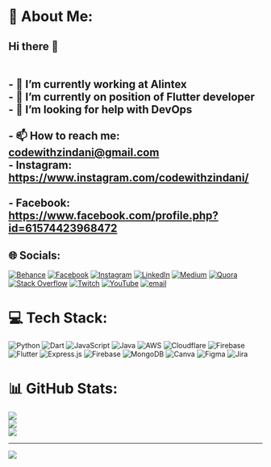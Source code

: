
# 💫 About Me:
## Hi there 👋<br><br><br>- 🔭 I’m currently working at Alintex<br>- 🌱 I’m currently on position of Flutter developer<br>- 🤔 I’m looking for help with DevOps<br/><br>- 📫 How to reach me: codewithzindani@gmail.com<br>- Instagram: https://www.instagram.com/codewithzindani/</br><br>- Facebook: https://www.facebook.com/profile.php?id=61574423968472


## 🌐 Socials:
[![Behance](https://img.shields.io/badge/Behance-1769ff?logo=behance&logoColor=white)](https://behance.net/CodeWithZindani) [![Facebook](https://img.shields.io/badge/Facebook-%231877F2.svg?logo=Facebook&logoColor=white)](https://facebook.com/CodeWithZindani) [![Instagram](https://img.shields.io/badge/Instagram-%23E4405F.svg?logo=Instagram&logoColor=white)](https://instagram.com/CodeWithZindani) [![LinkedIn](https://img.shields.io/badge/LinkedIn-%230077B5.svg?logo=linkedin&logoColor=white)](https://linkedin.com/in/CodeWithZindani) [![Medium](https://img.shields.io/badge/Medium-12100E?logo=medium&logoColor=white)](https://medium.com/@CodeWithZindani) [![Quora](https://img.shields.io/badge/Quora-%23B92B27.svg?logo=Quora&logoColor=white)](https://quora.com/profile/CodeWithZindani) [![Stack Overflow](https://img.shields.io/badge/-Stackoverflow-FE7A16?logo=stack-overflow&logoColor=white)](https://stackoverflow.com/users/CodeWithZindani) [![Twitch](https://img.shields.io/badge/Twitch-%239146FF.svg?logo=Twitch&logoColor=white)](https://twitch.tv/CodeWithZindani) [![YouTube](https://img.shields.io/badge/YouTube-%23FF0000.svg?logo=YouTube&logoColor=white)](https://youtube.com/@UCGDngoPtnCKmFG-cQKi4ppQ) [![email](https://img.shields.io/badge/Email-D14836?logo=gmail&logoColor=white)](mailto:codewithzindani) 

# 💻 Tech Stack:
![Python](https://img.shields.io/badge/python-3670A0?style=for-the-badge&logo=python&logoColor=ffdd54) ![Dart](https://img.shields.io/badge/dart-%230175C2.svg?style=for-the-badge&logo=dart&logoColor=white) ![JavaScript](https://img.shields.io/badge/javascript-%23323330.svg?style=for-the-badge&logo=javascript&logoColor=%23F7DF1E) ![Java](https://img.shields.io/badge/java-%23ED8B00.svg?style=for-the-badge&logo=openjdk&logoColor=white) ![AWS](https://img.shields.io/badge/AWS-%23FF9900.svg?style=for-the-badge&logo=amazon-aws&logoColor=white) ![Cloudflare](https://img.shields.io/badge/Cloudflare-F38020?style=for-the-badge&logo=Cloudflare&logoColor=white) ![Firebase](https://img.shields.io/badge/firebase-%23039BE5.svg?style=for-the-badge&logo=firebase) ![Flutter](https://img.shields.io/badge/Flutter-%2302569B.svg?style=for-the-badge&logo=Flutter&logoColor=white) ![Express.js](https://img.shields.io/badge/express.js-%23404d59.svg?style=for-the-badge&logo=express&logoColor=%2361DAFB) ![Firebase](https://img.shields.io/badge/firebase-a08021?style=for-the-badge&logo=firebase&logoColor=ffcd34) ![MongoDB](https://img.shields.io/badge/MongoDB-%234ea94b.svg?style=for-the-badge&logo=mongodb&logoColor=white) ![Canva](https://img.shields.io/badge/Canva-%2300C4CC.svg?style=for-the-badge&logo=Canva&logoColor=white) ![Figma](https://img.shields.io/badge/figma-%23F24E1E.svg?style=for-the-badge&logo=figma&logoColor=white) ![Jira](https://img.shields.io/badge/jira-%230A0FFF.svg?style=for-the-badge&logo=jira&logoColor=white)
# 📊 GitHub Stats:
![](https://github-readme-stats.vercel.app/api?username=codewithzindani&theme=default&hide_border=false&include_all_commits=true&count_private=false)<br/>
![](https://nirzak-streak-stats.vercel.app/?user=codewithzindani&theme=default&hide_border=false)<br/>
![](https://github-readme-stats.vercel.app/api/top-langs/?username=codewithzindani&theme=default&hide_border=false&include_all_commits=true&count_private=false&layout=compact)

---
[![](https://visitcount.itsvg.in/api?id=codewithzindani&icon=0&color=0)](https://visitcount.itsvg.in)

<!-- Proudly created with GPRM ( https://gprm.itsvg.in ) -->
